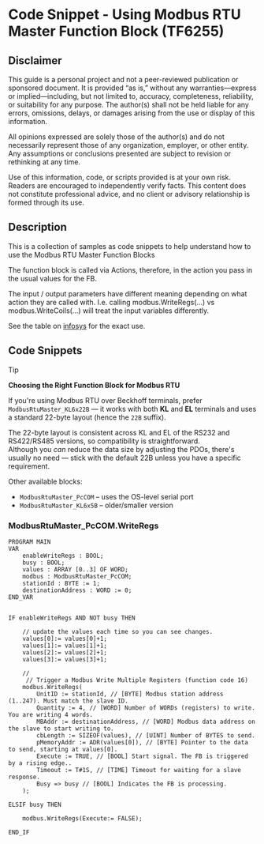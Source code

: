 # Code Snippet - Using Modbus RTU Master Function Block (TF6255)

## Disclaimer

This guide is a personal project and not a peer-reviewed publication or sponsored document. It is provided “as is,” without any warranties—express or implied—including, but not limited to, accuracy, completeness, reliability, or suitability for any purpose. The author(s) shall not be held liable for any errors, omissions, delays, or damages arising from the use or display of this information.

All opinions expressed are solely those of the author(s) and do not necessarily represent those of any organization, employer, or other entity. Any assumptions or conclusions presented are subject to revision or rethinking at any time.

Use of this information, code, or scripts provided is at your own risk. Readers are encouraged to independently verify facts. This content does not constitute professional advice, and no client or advisory relationship is formed through its use.

## Description

This is a collection of samples as code snippets to help understand how to use the Modbus RTU Master Function Blocks

The function block is called via Actions, therefore, in the action you pass in the usual values for the FB.

The input / output parameters have different meaning depending on what action they are called with. I.e. calling modbus.WriteRegs(...) vs modbus.WriteCoils(...) will treat the input variables differently.

See the table on [infosys](https://infosys.beckhoff.com/english.php?content=../content/1033/tf6255_tc3_modbus_rtu/13966844555.html) for the exact use.

## Code Snippets

> [!TIP]
> **Choosing the Right Function Block for Modbus RTU**
>
> If you're using Modbus RTU over Beckhoff terminals, prefer `ModbusRtuMaster_KL6x22B` — it works with both **KL** and **EL** terminals and uses a standard 22-byte layout (hence the `22B` suffix).  
>
> The 22-byte layout is consistent across KL and EL of the RS232 and RS422/RS485 versions, so compatibility is straightforward.  
> Although you *can* reduce the data size by adjusting the PDOs, there's usually no need — stick with the default 22B unless you have a specific requirement.
>
> Other available blocks:
> - `ModbusRtuMaster_PcCOM` – uses the OS-level serial port
> - `ModbusRtuMaster_KL6x5B` – older/smaller version

### ModbusRtuMaster_PcCOM.WriteRegs

```
PROGRAM MAIN
VAR
	enableWriteRegs : BOOL;
	busy : BOOL;
	values : ARRAY [0..3] OF WORD;
	modbus : ModbusRtuMaster_PcCOM;
	stationId : BYTE := 1;
	destinationAddress : WORD := 0;
END_VAR


IF enableWriteRegs AND NOT busy THEN

	// update the values each time so you can see changes.
	values[0]:= values[0]+1;
	values[1]:= values[1]+1;
	values[2]:= values[2]+1;
	values[3]:= values[3]+1;

	//
	 // Trigger a Modbus Write Multiple Registers (function code 16)
    modbus.WriteRegs(
        UnitID := stationId, // [BYTE] Modbus station address (1..247). Must match the slave ID.
        Quantity := 4, // [WORD] Number of WORDs (registers) to write. You are writing 4 words.
        MBAddr := destinationAddress, // [WORD] Modbus data address on the slave to start writing to.
        cbLength := SIZEOF(values),	// [UINT] Number of BYTES to send.
        pMemoryAddr := ADR(values[0]), // [BYTE] Pointer to the data to send, starting at values[0].
        Execute := TRUE, // [BOOL] Start signal. The FB is triggered by a rising edge..
        Timeout := T#1S, // [TIME] Timeout for waiting for a slave response.
        Busy => busy // [BOOL] Indicates the FB is processing.
    );

ELSIF busy THEN

	modbus.WriteRegs(Execute:= FALSE);

END_IF

```
